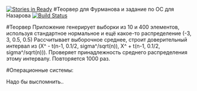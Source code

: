 [![Stories in Ready](https://badge.waffle.io/zimy/probos.png?label=ready&title=Ready)](https://waffle.io/zimy/probos)
#Теорвер для Фурманова и задание по ОС для Назарова [![Build Status](https://travis-ci.org/zimy/probos.svg)](https://travis-ci.org/zimy/probos)

#Теорвер
Приложение генерирует выборки из 10 и 400 элементов, используя стандартное нормальное и ещё какое-то распределение (-3, 3, 0.5, 0.5)
Рассчитывает выборочное среднее, строит доверительный интервал из (X^ - t(n-1, 0.1/2, sigma^/sqrt(n)), X^ + t(n-1, 0.1/2, sigma^/sqrt(n))).
Проверяет принадлежность среднего распределения этому интервалу.
Повторяется 1000 раз.


#Операционные системы:

Надо бы выспомнить.. 